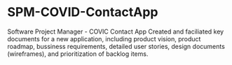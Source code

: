 # SPM-COVID-ContactApp
Software Project Manager - COVIC Contact App
Created and faciliated key documents for a new application, including product vision, product roadmap, bussiness requirements, detailed user stories, design documents (wireframes), and prioritization of backlog items.
